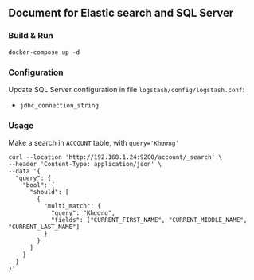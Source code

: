 ## Document for Elastic search and SQL Server

### Build & Run

```
docker-compose up -d
```

### Configuration

Update SQL Server configuration in file `logstash/config/logstash.conf`:
-  `jdbc_connection_string`


### Usage

Make a search in `ACCOUNT` table, with `query='Khương'`

```
curl --location 'http://192.168.1.24:9200/account/_search' \
--header 'Content-Type: application/json' \
--data '{
  "query": {
    "bool": {
      "should": [
        {
          "multi_match": {
            "query": "Khương",
            "fields": ["CURRENT_FIRST_NAME", "CURRENT_MIDDLE_NAME", "CURRENT_LAST_NAME"]
          }
        }
      ]
    }
  }
}'
```